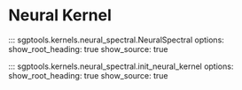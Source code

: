 # Neural Kernel

::: sgptools.kernels.neural_spectral.NeuralSpectral
    options:
      show_root_heading: true
      show_source: true

::: sgptools.kernels.neural_spectral.init_neural_kernel
    options:
      show_root_heading: true
      show_source: true